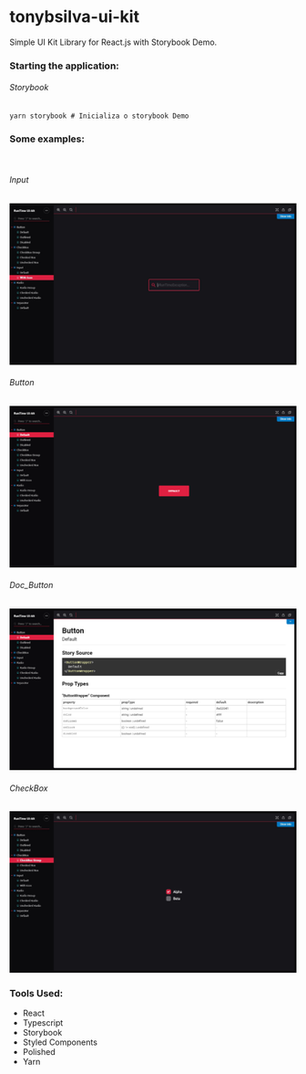 <h1>tonybsilva-ui-kit</h1>
<span>Simple UI Kit Library for React.js with Storybook Demo.</span>


<h3>Starting the application:</h3>
<h6>Storybook</h6>

```
yarn storybook # Inicializa o storybook Demo
```

<h3>Some examples:</h3>
</br>
<h6>Input</h6>
<img src="/img/input.png"/>
</br>
<h6>Button</h6>
<img src="/img/Button.png"/>
<h6>Doc_Button</h6>
<img src="/img/Doc.png"/>
</br>
<h6>CheckBox</h6>
<img src="/img/CheckBox.png"/>
</br>

<p aling="center">



</p>

<h3>Tools Used:</h3>
<ul>
  <li>React</li>
  <li>Typescript</li>
  <li>Storybook</li>
  <li>Styled Components</li>
  <li>Polished</li>
  <li>Yarn</li>
</ul>

